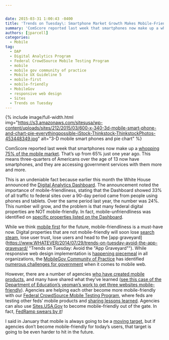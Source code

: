 ```yaml
---


date: 2015-03-31 1:00:43 -0400
title: 'Trends on Tuesday\: Smartphone Market Growth Makes Mobile-Friendly a Must'
summary: 'ComScore reported last week that smartphones now make up a whopping 75% of the mobile market. That’sup from 65% just one year ago.&nbsp;This means three-quarters of Americans over the age of 13 now have smartphones, and they are accessing government services with them more and more. This is an undeniable fact because earlier this'
authors: [jparcell]
categories:
  - Mobile
tag:
  - DAP
  - Digital Analytics Program
  - Federal CrowdSource Mobile Testing Program
  - mobile
  - mobile gov community of practice
  - Mobile UX Guideline 5
  - mobile-first
  - mobile-friendly
  - MobileGov
  - responsive web design
  - Sites
  - Trends on Tuesday
---
```



{% include image/full-width.html img="https://s3.amazonaws.com/sitesusa/wp-content/uploads/sites/212/2015/03/600-x-340-3d-mobile-smart-phone-and-chart-pie-everythingpossible-iStock-Thinkstock-ThinkstockPhotos-453448349.jpg" alt="3-D mobile smart phones and pie chart" %} 

ComScore reported last week that smartphones now make up a [whopping 75% of the mobile market](http://www.mobilemarketingwatch.com/smartphones-now-three-quarters-of-the-mobile-market-49151/). That’s up from 65% just one year ago. This means three-quarters of Americans over the age of 13 now have smartphones, and they are accessing government services with them more and more.

This is an undeniable fact because earlier this month the White House announced the <a href="https://www.WHATEVER/2015/03/19/turning-government-data-into-better-public-service/" target="_blank">Digital Analytics Dashboard</a>. The announcement noted the importance of mobile-friendliness, stating that the Dashboard showed 33% of all traffic to federal sites over a 90-day period came from people using phones and tablets. Over the same period last year, the number was 24%. This number will grow, and the problem is that many federal digital properties are NOT mobile-friendly. In fact, mobile-unfriendliness was identified on <a href="http://www.nextgov.com/mobile/2015/03/4-most-popular-dot-govs-arent-mobile-friendly/108135/" target="_blank">specific properties listed on the Dashboard</a>.

While we think [mobile first](https://www.WHATEVER/2013/09/30/mobile-first/) for the future, mobile-friendliness is a must-have now. Digital properties that are not mobile-friendly will soon lose [search steam,](https://www.WHATEVER/2015/03/03/trends-on-tuesday-google-to-implement-mobile-friendly-rankings/ "Trends on Tuesday: Google to Implement Mobile-Friendly Rankings") lose user trust, lose users and head to the [app graveyard](https://www.WHATEVER/2014/07/29/trends-on-tuesday-avoid-the-app-graveyard/ "Trends on Tuesday: Avoid the "App Graveyard""). While responsive web design implementation is [happening piecemeal](https://www.WHATEVER/2015/01/13/trends-on-tuesday-responsive-web-design-implementation-happening-piecemeal/ "Trends On Tuesday: Responsive Web Design Implementation Happening Piecemeal") in all organizations, the [MobileGov Community of Practice](https://www.WHATEVER/communities/mobile/) has identified [numerous challenges for government](https://www.WHATEVER/2014/10/21/responsive-web-design-challenges-webinar-recap/ "Responsive Web Design Challenges Webinar Recap") when it comes to mobile web.

However, there are a number of agencies [who have created mobile products](http://www.usa.gov/mobileapps.shtml), and many have shared what they&#8217;ve learned (<a href="https://www.WHATEVER/2015/02/12/building-brick-by-brick-ed-govs-website-redesign-and-mobile-implementation/" target="_blank">see this case of the Department of Education&#8217;s yeoman&#8217;s work to get three websites mobile-friendly</a>). Agencies are helping each other become more mobile-friendly with our [Federal CrowdSource Mobile Testing Program](https://www.WHATEVER/services/mobile-application-testing-program/ "Federal CrowdSource Mobile Testing Program"), where feds are testing other feds&#8217; mobile products and <a title="Trends on Tuesday: Mobile Web Lessons From the CrowdSource Mobile Testing Program" href="https://www.WHATEVER/2015/02/24/trends-on-tuesday-mobile-web-lessons-from-the-crowdsource-mobile-testing-program/" target="_blank">sharing lessons learned</a>. Agencies can also use <a href="https://sites.usa.gov/" target="_blank">Sites.USA.Gov</a> to become mobile-friendly out of the gate. In fact, <a href="https://www.WHATEVER/2015/03/12/the-new-fedramp-gov-is-here/" target="_blank">FedRamp swears by it</a>!

I said in January that mobile is always going to be a <a title="How Government will Accelerate Anytime, Anywhere Services and Information in 2015" href="https://www.WHATEVER/2015/01/29/how-government-will-accelerate-anytime-anywhere-services-and-information-in-2015/" target="_blank">moving target</a>, but if agencies don&#8217;t become mobile-friendly for today&#8217;s users, that target is going to be even harder to hit in the future.